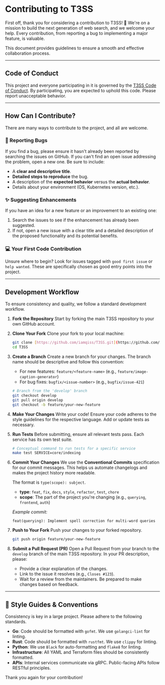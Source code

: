 # Contributing to T3SS

First off, thank you for considering a contribution to T3SS! 🎉 We're on a mission to build the next generation of web search, and we welcome your help. Every contribution, from reporting a bug to implementing a major feature, is valuable.

This document provides guidelines to ensure a smooth and effective collaboration process.

***

## Code of Conduct

This project and everyone participating in it is governed by the [T3SS Code of Conduct](CODE_OF_CONDUCT.md). By participating, you are expected to uphold this code. Please report unacceptable behavior.

***

## How Can I Contribute?

There are many ways to contribute to the project, and all are welcome.

### 🐛 Reporting Bugs

If you find a bug, please ensure it hasn't already been reported by searching the issues on GitHub. If you can't find an open issue addressing the problem, open a new one. Be sure to include:

* A **clear and descriptive title**.
* **Detailed steps to reproduce** the bug.
* A description of the **expected behavior** versus the **actual behavior**.
* Details about your environment (OS, Kubernetes version, etc.).

### ✨ Suggesting Enhancements

If you have an idea for a new feature or an improvement to an existing one:

1.  Search the issues to see if the enhancement has already been suggested.
2.  If not, open a new issue with a clear title and a detailed description of the proposed functionality and its potential benefits.

### 💻 Your First Code Contribution

Unsure where to begin? Look for issues tagged with `good first issue` or `help wanted`. These are specifically chosen as good entry points into the project.

***

## Development Workflow

To ensure consistency and quality, we follow a standard development workflow.

1.  **Fork the Repository**
    Start by forking the main T3SS repository to your own GitHub account.

2.  **Clone Your Fork**
    Clone your fork to your local machine:
    ```bash
    git clone [https://github.com/iamqiss/T3SS.git](https://github.com/iamqiss/T3SS.git)
    cd T3SS
    ```

3.  **Create a Branch**
    Create a new branch for your changes. The branch name should be descriptive and follow this convention:
    * For new features: `feature/<feature-name>` (e.g., `feature/image-caption-generator`)
    * For bug fixes: `bugfix/<issue-number>` (e.g., `bugfix/issue-421`)
    ```bash
    # Branch from the 'develop' branch
    git checkout develop
    git pull origin develop
    git checkout -b feature/your-new-feature
    ```

4.  **Make Your Changes**
    Write your code! Ensure your code adheres to the style guidelines for the respective language. Add or update tests as necessary.

5.  **Run Tests**
    Before submitting, ensure all relevant tests pass. Each service has its own test suite.
    ```bash
    # Conceptual command to run tests for a specific service
    make test SERVICE=core/indexing
    ```

6.  **Commit Your Changes**
    We use the **Conventional Commits** specification for our commit messages. This helps us automate changelogs and makes the project history more readable.

    The format is `type(scope): subject`.
    * **type**: `feat`, `fix`, `docs`, `style`, `refactor`, `test`, `chore`
    * **scope**: The part of the project you're changing (e.g., `querying`, `frontend`, `auth`)

    *Example commit:*
    ```
    feat(querying): Implement spell correction for multi-word queries
    ```

7.  **Push to Your Fork**
    Push your changes to your forked repository.
    ```bash
    git push origin feature/your-new-feature
    ```

8.  **Submit a Pull Request (PR)**
    Open a Pull Request from your branch to the `develop` branch of the main T3SS repository. In your PR description, please:
    * Provide a clear explanation of the changes.
    * Link to the issue it resolves (e.g., `Closes #123`).
    * Wait for a review from the maintainers. Be prepared to make changes based on feedback.

***

## 🎨 Style Guides & Conventions

Consistency is key in a large project. Please adhere to the following standards.

* **Go**: Code should be formatted with `gofmt`. We use `golangci-lint` for linting.
* **Rust**: Code should be formatted with `rustfmt`. We use `clippy` for linting.
* **Python**: We use `Black` for auto-formatting and `flake8` for linting.
* **Infrastructure**: All YAML and Terraform files should be consistently formatted.
* **APIs**: Internal services communicate via gRPC. Public-facing APIs follow RESTful principles.

Thank you again for your contribution!
